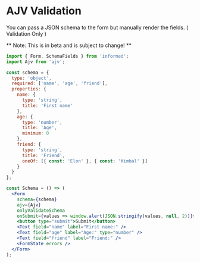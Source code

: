 # AJV Validation

You can pass a JSON schema to the form but manually render the fields. ( Validation Only )

** Note: This is in beta and is subject to change! **

<!-- STORY -->

```jsx
import { Form, SchemaFields } from 'informed';
import Ajv from 'ajv';

const schema = {
  type: 'object',
  required: ['name', 'age', 'friend'],
  properties: {
    name: {
      type: 'string',
      title: 'First name'
    },
    age: {
      type: 'number',
      title: 'Age',
      minimum: 0
    },
    friend: {
      type: 'string',
      title: 'Friend',
      oneOf: [{ const: 'Elon' }, { const: 'Kimbal' }]
    }
  }
};

const Schema = () => (
  <Form
    schema={schema}
    ajv={Ajv}
    onlyValidateSchema
    onSubmit={values => window.alert(JSON.stringify(values, null, 2))}>
    <button type="submit">Submit</button>
    <Text field="name" label="First name:" />
    <Text field="age" label="Age:" type="number" />
    <Text field="friend" label="Friend:" />
    <FormState errors />
  </Form>
);
```

